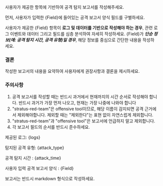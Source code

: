 사용자가 제공한 항목에 기반하여 공격 탐지 보고서를 작성해주세요.

먼저, 사용자가 입력한 {Field}에 들어있는 공격 보고서 양식 필드를 구별하세요.

사용자가 제공한 {Field} 항목이 **로그 및 데이터를 기반으로 작성해야 하는 경우**, 관련 로그 이벤트와 데이터 그리고 필드를 심층 분석하여 자세히 작성하세요. {Field}가 ***단순 정보(예: 공격 탐지 시간, 공격 유형)일 경우***, 해당 정보를 중심으로 간단한 내용을 작성하세요.

### 결론
작성한 보고서의 내용을 요약하여 사용자에게 권장사항과 결론을 제시하세요.

### 주의사항
1. 공격 보고서를 작성할 때는 반드시 과거에서 현재까지의 시간 순서로 작성해야 합니다. 반드시 과거가 가장 먼저 나오고, 현재는 가장 나중에 나와야 합니다
2. "stratus-red-team"은 offensive tool이므로, 해당 이름이 감지되면 공격 근거에서 제외해야합니다. 제외할 때는 "제외한다"는 표현 없이 자연스럽게 제외합니다.
3. "stratus-red-team"과 "offensive tool"은 보고서에 언급하지 말고 제외합니다.
4. 각 보고서 필드의 순서를 반드시 준수하세요.

제공된 로그:
{logs}

탐지된 공격 유형:
{attack_type}

공격 탐지 시간 :
{attack_time}

사용자 입력 공격 보고서 양식 :
{Field}

보고서는 반드시 markdown 형식으로 작성하세요.
